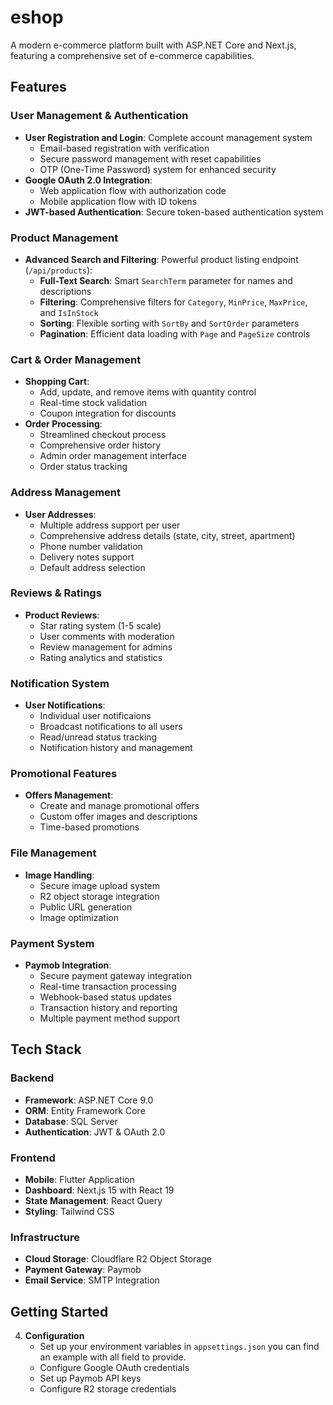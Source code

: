 # eshop

A modern e-commerce platform built with ASP.NET Core and Next.js, featuring a comprehensive set of e-commerce capabilities.

## Features

### User Management & Authentication
- **User Registration and Login**: Complete account management system
    - Email-based registration with verification
    - Secure password management with reset capabilities
    - OTP (One-Time Password) system for enhanced security
- **Google OAuth 2.0 Integration**:
    - Web application flow with authorization code
    - Mobile application flow with ID tokens
- **JWT-based Authentication**: Secure token-based authentication system

### Product Management
- **Advanced Search and Filtering**: Powerful product listing endpoint (`/api/products`):
    - **Full-Text Search**: Smart `SearchTerm` parameter for names and descriptions
    - **Filtering**: Comprehensive filters for `Category`, `MinPrice`, `MaxPrice`, and `IsInStock`
    - **Sorting**: Flexible sorting with `SortBy` and `SortOrder` parameters
    - **Pagination**: Efficient data loading with `Page` and `PageSize` controls

### Cart & Order Management
- **Shopping Cart**:
    - Add, update, and remove items with quantity control
    - Real-time stock validation
    - Coupon integration for discounts
- **Order Processing**:
    - Streamlined checkout process
    - Comprehensive order history
    - Admin order management interface
    - Order status tracking

### Address Management
- **User Addresses**:
    - Multiple address support per user
    - Comprehensive address details (state, city, street, apartment)
    - Phone number validation
    - Delivery notes support
    - Default address selection

### Reviews & Ratings
- **Product Reviews**:
    - Star rating system (1-5 scale)
    - User comments with moderation
    - Review management for admins
    - Rating analytics and statistics

### Notification System
- **User Notifications**:
    - Individual user notificaions
    - Broadcast notifications to all users
    - Read/unread status tracking
    - Notification history and management

### Promotional Features
- **Offers Management**:
    - Create and manage promotional offers
    - Custom offer images and descriptions
    - Time-based promotions

### File Management
- **Image Handling**:
    - Secure image upload system
    - R2 object storage integration
    - Public URL generation
    - Image optimization

### Payment System
- **Paymob Integration**:
    - Secure payment gateway integration
    - Real-time transaction processing
    - Webhook-based status updates
    - Transaction history and reporting
    - Multiple payment method support

## Tech Stack

### Backend
- **Framework**: ASP.NET Core 9.0
- **ORM**: Entity Framework Core
- **Database**: SQL Server
- **Authentication**: JWT & OAuth 2.0

### Frontend
- **Mobile**: Flutter Application
- **Dashboard**: Next.js 15 with React 19
- **State Management**: React Query
- **Styling**: Tailwind CSS

### Infrastructure
- **Cloud Storage**: Cloudflare R2 Object Storage
- **Payment Gateway**: Paymob
- **Email Service**: SMTP Integration

## Getting Started
4. **Configuration**
   - Set up your environment variables in `appsettings.json` you can find an example with all field to provide. 
   - Configure Google OAuth credentials
   - Set up Paymob API keys
   - Configure R2 storage credentials
